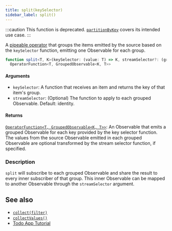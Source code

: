 ```yaml
---
title: split(keySelector)
sidebar_label: split()
---
```


:::caution
This function is deprecated. [`partitionByKey`](partitionByKey) covers its intended use case.
:::

A [pipeable operator] that groups the items emitted by the source based on the
`keySelector` function, emitting one Observable for each group.

```ts
function split<T, K>(keySelector: (value: T) => K, streamSelector?: (grouped: Observable<T>, key: K) => Observable<R>): 
  OperatorFunction<T, GroupedObservable<K, T>>
```

#### Arguments

- `keySelector`: A function that receives an item and returns the key of that item's group.
- `streamSelector`: (Optional) The function to apply to each grouped Observable. Default: identity.

#### Returns

[`OperatorFunction<T, GroupedObservable<K, T>>`][OperatorFunction]: An Observable that emits a grouped Observable for each key
provided by the key selector function. The values from the source Observable emitted in each grouped Observable 
are optional transformed by the stream selector function, if specified.

### Description

`split` will subscribe to each grouped Observable and share the result to every
inner subscriber of that group. This inner Observable can be mapped to another
Observable through the `streamSelector` argument.

## See also
* [`collect(filter)`](collect)
* [`collectValues()`](collectValues)
* [Todo App Tutorial](../../tutorial/todos#creating-a-stream-for-each-todo)

[pipeable operator]: https://rxjs.dev/guide/v6/pipeable-operators
[OperatorFunction]: https://rxjs.dev/api/index/interface/OperatorFunction